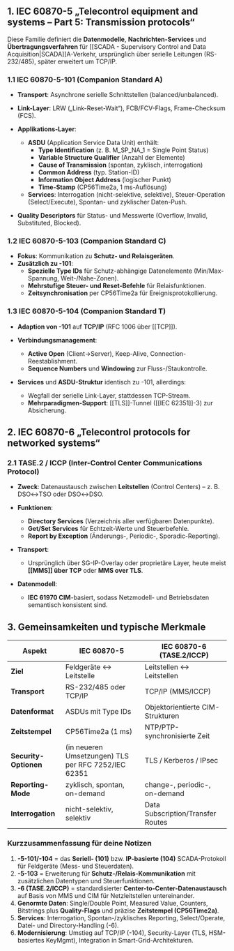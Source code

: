 ## 1. IEC 60870-5 „Telecontrol equipment and systems – Part 5: Transmission protocols“

Diese Familie definiert die **Daten­modelle**, **Nachrichten-Services** und **Übertragungs­verfahren** für [[SCADA - Supervisory Control and Data Acquisition|SCADA]]A-Verkehr, ursprünglich über serielle Leitungen (RS-232/485), später erweitert um TCP/IP.

### 1.1 IEC 60870-5-101 (Companion Standard A)
- **Transport**: Asynchrone serielle Schnittstellen (balanced/unbalanced).
- **Link-Layer**: LRW („Link-Reset-Wait“), FCB/FCV-Flags, Frame-Checksum (FCS).
- **Applikations-Layer**:
    - **ASDU** (Application Service Data Unit) enthält:
        - **Type Identification** (z. B. M_SP_NA_1 = Single Point Status)
        - **Variable Structure Qualifier** (Anzahl der Elemente)
        - **Cause of Transmission** (spontan, zyklisch, interrogation)
        - **Common Address** (typ. Station-ID)
        - **Information Object Address** (logischer Punkt)
        - **Time-Stamp** (CP56Time2a, 1 ms-Auflösung)
    - **Services**: Interrogation (nicht-selektive, selektive), Steuer-Operation (Select/Execute), Spontan- und zyklischer Daten-Push.

- **Quality Descriptors** für Status- und Messwerte (Overflow, Invalid, Substituted, Blocked).

### 1.2 IEC 60870-5-103 (Companion Standard C)

- **Fokus**: Kommunikation zu **Schutz- und Relaisgeräten**.
- **Zusätzlich zu -101**:
    - **Spezielle Type IDs** für Schutz-abhängige Datenelemente (Min/Max-Spannung, Weit-/Nahe-Zonen).
    - **Mehrstufige Steuer- und Reset-Befehle** für Relaisfunktionen.
    - **Zeit­synchronisation** per CP56Time2a für Ereignisprotokollierung.


### 1.3 IEC 60870-5-104 (Companion Standard T)

- **Adaption von -101** auf **TCP/IP** (RFC 1006 über [[TCP]]).
- **Verbindungsmanagement**:
    - **Active Open** (Client→Server), Keep-Alive, Connection-Reestablishment.
    - **Sequence Numbers** und **Windowing** zur Fluss-/Staukontrolle.

- **Services** und **ASDU-Struktur** identisch zu -101, allerdings:
    - Wegfall der serielle Link-Layer, stattdessen TCP-Stream.
    - **Mehrparadigmen-Support**: [[TLS]]-Tunnel ([[IEC 62351]]-3) zur Absicherung.


## 2. IEC 60870-6 „Telecontrol protocols for networked systems“

### 2.1 TASE.2 / ICCP (Inter-Control Center Communications Protocol)

- **Zweck**: Daten­austausch zwischen **Leitstellen** (Control Centers) – z. B. DSO↔TSO oder DSO↔DSO.
- **Funktionen**:
    - **Directory Services** (Verzeichnis aller verfügbaren Datenpunkte).
    - **Get/Set Services** für Echtzeit-Werte und Steuerbefehle.
    - **Report by Exception** (Änderungs-, Periodic-, Sporadic-Reporting).

- **Transport**:
    - Ursprünglich über SG-IP-Overlay oder proprietäre Layer, heute meist **[[MMS]] über TCP** oder **MMS over TLS**.

- **Datenmodell**:
    - **IEC 61970 CIM**-basiert, sodass Netzmodell- und Betriebsdaten semantisch konsistent sind.


## 3. Gemeinsamkeiten und typische Merkmale

|Aspekt|IEC 60870-5|IEC 60870-6 (TASE.2/ICCP)|
|---|---|---|
|**Ziel**|Feldgeräte ↔ Leitstelle|Leitstellen ↔ Leitstellen|
|**Transport**|RS-232/485 oder TCP/IP|TCP/IP (MMS/ICCP)|
|**Datenformat**|ASDUs mit Type IDs|Objektorientierte CIM-Strukturen|
|**Zeitstempel**|CP56Time2a (1 ms)|NTP/PTP-synchronisierte Zeit|
|**Security-Optionen**|(in neueren Umsetzungen) TLS per RFC 7252/IEC 62351|TLS / Kerberos / IPsec|
|**Reporting-Mode**|zyklisch, spontan, on-demand|change-, periodic-, on-demand|
|**Interrogation**|nicht-selektiv, selektiv|Data Subscription/Transfer Routes|

### Kurzzusammenfassung für deine Notizen

1. **-5-101/-104** = das **Seriell- (101)** bzw. **IP-basierte (104)** SCADA-Protokoll für Feldgeräte (Mess- und Steuerdaten).
2. **-5-103** = Erweiterung für **Schutz-/Relais-Kommunikation** mit zusätzlichen Datentypen und Steuerfunktionen.
3. **-6 (TASE.2/ICCP)** = standardisierter **Center-to-Center-Datenaustausch** auf Basis von MMS und CIM für Netzleitstellen untereinander.
4. **Genormte Daten**: Single/Double Point, Measured Value, Counters, Bitstrings plus **Quality-Flags** und präzise **Zeit­stempel (CP56Time2a)**.
5. **Services**: Interrogation, Spontan-/zyklisches Reporting, Select/Operate, Datei- und Directory-Handling (-6).
6. **Modernisierung**: Umstieg auf TCP/IP (-104), Security-Layer (TLS, HSM-basiertes KeyMgmt), Integration in Smart-Grid-Architekturen.


